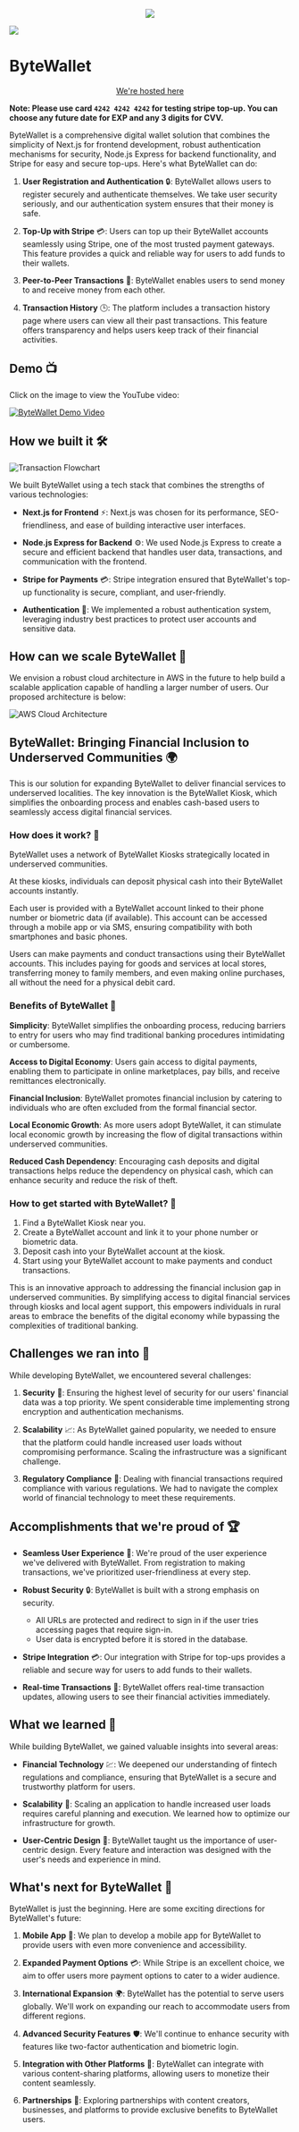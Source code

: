 <p align="center">
  <picture>
    <source media="(prefers-color-scheme: dark)" srcset="https://readme-typing-svg.demolab.com/?font=IBM+Plex+Sans&weight=700&size=500&pause=1000&color=000000&center=true&multiline=true&repeat=true&width=700&height=800&lines= ByteWallet &color=635dff" />
    <img src="https://readme-typing-svg.demolab.com/?font=IBM+Plex+Sans&weight=700&size=500&pause=1000&color=000000&center=true&multiline=true&repeat=true&width=7005&height=800&lines= ByteWallet &color=635dff" />
  </picture>
</p>

<img src="/images/homepage.png">

# ByteWallet <BiSolidCookie>

<p align="center"><a href="https://digital-wallet-frontend-six.vercel.app">We're hosted here</a></p>

**Note: Please use card `4242 4242 4242` for testing stripe top-up. You can choose any future date for EXP and any 3 digits for CVV.**

ByteWallet is a comprehensive digital wallet solution that combines the simplicity of Next.js for frontend development, robust authentication mechanisms for security, Node.js Express for backend functionality, and Stripe for easy and secure top-ups. Here's what ByteWallet can do:

1. **User Registration and Authentication** 🔒: ByteWallet allows users to register securely and authenticate themselves. We take user security seriously, and our authentication system ensures that their money is safe.

2. **Top-Up with Stripe** 💳: Users can top up their ByteWallet accounts seamlessly using Stripe, one of the most trusted payment gateways. This feature provides a quick and reliable way for users to add funds to their wallets.

3. **Peer-to-Peer Transactions** 💸: ByteWallet enables users to send money to and receive money from each other.

4. **Transaction History** 🕒: The platform includes a transaction history page where users can view all their past transactions. This feature offers transparency and helps users keep track of their financial activities.

## Demo 📺

Click on the image to view the YouTube video:

[![ByteWallet Demo Video](/images/homepage.png)](https://youtu.be/_EPx_RmUp8o)

## How we built it 🛠️

![Transaction Flowchart](/images/transaction_flowchart.jpg)

We built ByteWallet using a tech stack that combines the strengths of various technologies:

- **Next.js for Frontend** ⚡: Next.js was chosen for its performance, SEO-friendliness, and ease of building interactive user interfaces.

- **Node.js Express for Backend** ⚙️: We used Node.js Express to create a secure and efficient backend that handles user data, transactions, and communication with the frontend.

- **Stripe for Payments** 💳: Stripe integration ensured that ByteWallet's top-up functionality is secure, compliant, and user-friendly.

- **Authentication** 🔐: We implemented a robust authentication system, leveraging industry best practices to protect user accounts and sensitive data.

## How can we scale ByteWallet 🚀

We envision a robust cloud architecture in AWS in the future to help build a scalable application capable of handling a larger number of users. Our proposed architecture is below:

![AWS Cloud Architecture](https://github.com/s4nat/digitalWallet/assets/99006087/410bf9bf-4923-45f7-91f9-189a61a576eb)

## ByteWallet: Bringing Financial Inclusion to Underserved Communities 🌍

This is our solution for expanding ByteWallet to deliver financial services to underserved localities. The key innovation is the ByteWallet Kiosk, which simplifies the onboarding process and enables cash-based users to seamlessly access digital financial services.

### How does it work? 🏧

ByteWallet uses a network of ByteWallet Kiosks strategically located in underserved communities.

At these kiosks, individuals can deposit physical cash into their ByteWallet accounts instantly.

Each user is provided with a ByteWallet account linked to their phone number or biometric data (if available). This account can be accessed through a mobile app or via SMS, ensuring compatibility with both smartphones and basic phones.

Users can make payments and conduct transactions using their ByteWallet accounts. This includes paying for goods and services at local stores, transferring money to family members, and even making online purchases, all without the need for a physical debit card.

### Benefits of ByteWallet 🌟

**Simplicity**: ByteWallet simplifies the onboarding process, reducing barriers to entry for users who may find traditional banking procedures intimidating or cumbersome.

**Access to Digital Economy**: Users gain access to digital payments, enabling them to participate in online marketplaces, pay bills, and receive remittances electronically.

**Financial Inclusion**: ByteWallet promotes financial inclusion by catering to individuals who are often excluded from the formal financial sector.

**Local Economic Growth**: As more users adopt ByteWallet, it can stimulate local economic growth by increasing the flow of digital transactions within underserved communities.

**Reduced Cash Dependency**: Encouraging cash deposits and digital transactions helps reduce the dependency on physical cash, which can enhance security and reduce the risk of theft.

### How to get started with ByteWallet? 🚀

1. Find a ByteWallet Kiosk near you.
2. Create a ByteWallet account and link it to your phone number or biometric data.
3. Deposit cash into your ByteWallet account at the kiosk.
4. Start using your ByteWallet account to make payments and conduct transactions.

This is an innovative approach to addressing the financial inclusion gap in underserved communities. By simplifying access to digital financial services through kiosks and local agent support, this empowers individuals in rural areas to embrace the benefits of the digital economy while bypassing the complexities of traditional banking.

## Challenges we ran into 🧩

While developing ByteWallet, we encountered several challenges:

1. **Security** 🔐: Ensuring the highest level of security for our users' financial data was a top priority. We spent considerable time implementing strong encryption and authentication mechanisms.

2. **Scalability** 📈: As ByteWallet gained popularity, we needed to ensure that the platform could handle increased user loads without compromising performance. Scaling the infrastructure was a significant challenge.

3. **Regulatory Compliance** 📜: Dealing with financial transactions required compliance with various regulations. We had to navigate the complex world of financial technology to meet these requirements.

## Accomplishments that we're proud of 🏆

- **Seamless User Experience** 🌟: We're proud of the user experience we've delivered with ByteWallet. From registration to making transactions, we've prioritized user-friendliness at every step.

- **Robust Security** 🔒: ByteWallet is built with a strong emphasis on security.
    - All URLs are protected and redirect to sign in if the user tries accessing pages that require sign-in.
    - User data is encrypted before it is stored in the database.

- **Stripe Integration** 💳: Our integration with Stripe for top-ups provides a reliable and secure way for users to add funds to their wallets.

- **Real-time Transactions** 🔄: ByteWallet offers real-time transaction updates, allowing users to see their financial activities immediately.

## What we learned 🧠

While building ByteWallet, we gained valuable insights into several areas:

- **Financial Technology** 💹: We deepened our understanding of fintech regulations and compliance, ensuring that ByteWallet is a secure and trustworthy platform for users.

- **Scalability** 🚀: Scaling an application to handle increased user loads requires careful planning and execution. We learned how to optimize our infrastructure for growth.

- **User-Centric Design** 🎨: ByteWallet taught us the importance of user-centric design. Every feature and interaction was designed with the user's needs and experience in mind.

## What's next for ByteWallet 🚀

ByteWallet is just the beginning. Here are some exciting directions for ByteWallet's future:

1. **Mobile App** 📱: We plan to develop a mobile app for ByteWallet to provide users with even more convenience and accessibility.

2. **Expanded Payment Options** 💳: While Stripe is an excellent choice, we aim to offer users more payment options to cater to a wider audience.

3. **International Expansion** 🌍: ByteWallet has the potential to serve users globally. We'll work on expanding our reach to accommodate users from different regions.

4. **Advanced Security Features** 🛡️: We'll continue to enhance security with features like two-factor authentication and biometric login.

5. **Integration with Other Platforms** 🤝: ByteWallet can integrate with various content-sharing platforms, allowing users to monetize their content seamlessly.

6. **Partnerships** 🤝: Exploring partnerships with content creators, businesses, and platforms to provide exclusive benefits to ByteWallet users.
